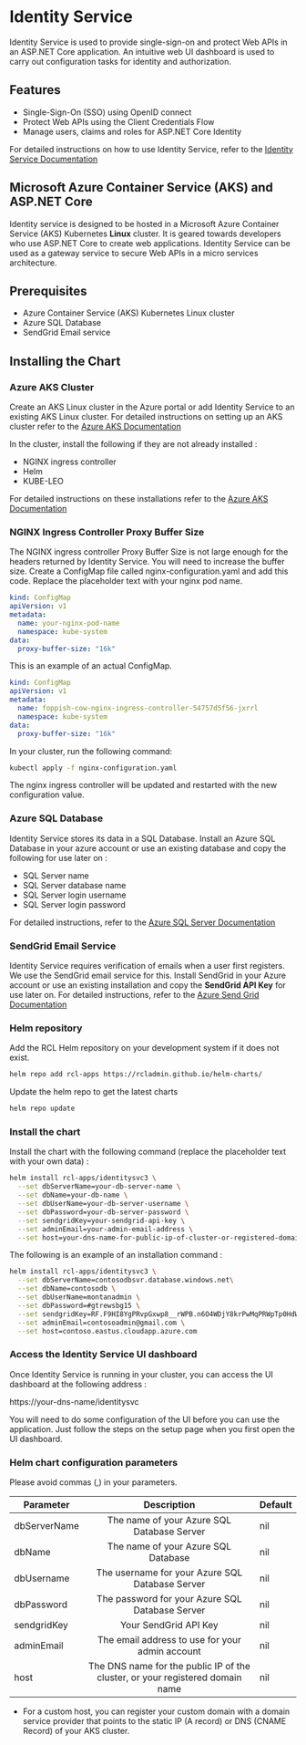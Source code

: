 # Identity Service

Identity Service is used to provide single-sign-on and protect Web APIs in an ASP.NET Core application. An intuitive web UI dashboard is used to carry out configuration tasks for identity and authorization.

## Features

* Single-Sign-On (SSO) using OpenID connect
* Protect Web APIs using the Client Credentials Flow
* Manage users, claims and roles for ASP.NET Core Identity

 For detailed instructions on how to use Identity Service, refer to the  [Identity Service Documentation](https://rcl-identityserver.github.io/documentation/)

## Microsoft Azure Container Service (AKS) and ASP.NET Core

Identity service is designed to be hosted in a Microsoft Azure Container Service (AKS) Kubernetes **Linux** cluster. It is geared towards developers who use ASP.NET Core to create web applications. Identity Service can be used as a gateway service to secure Web APIs in a micro services architecture. 

## Prerequisites

* Azure Container Service (AKS) Kubernetes Linux cluster
* Azure SQL Database
* SendGrid Email service

## Installing the Chart

### Azure AKS Cluster

Create an AKS Linux cluster in the Azure portal or add Identity Service to an existing AKS Linux cluster. For detailed instructions on setting up an AKS cluster refer to the  [Azure AKS Documentation](https://docs.microsoft.com/en-us/azure/aks/kubernetes-walkthrough-portal)

In the cluster, install the following if they are not already installed :

* NGINX ingress controller
* Helm
* KUBE-LEO

For detailed instructions on these installations refer to the  [Azure AKS Documentation](https://docs.microsoft.com/en-us/azure/aks/ingress)

### NGINX Ingress Controller Proxy Buffer Size

The NGINX ingress controller Proxy Buffer Size is not large enough for the headers returned by Identity Service. You will need to increase the buffer size. Create a ConfigMap file called nginx-configuration.yaml and add this code. Replace the placeholder text with your nginx pod name.

```yaml
kind: ConfigMap  
apiVersion: v1  
metadata:  
  name: your-nginx-pod-name
  namespace: kube-system
data:  
  proxy-buffer-size: "16k"
```

This is an example of an actual ConfigMap.

```yaml
kind: ConfigMap  
apiVersion: v1  
metadata:  
  name: foppish-cow-nginx-ingress-controller-54757d5f56-jxrrl 
  namespace: kube-system
data:  
  proxy-buffer-size: "16k"
```

In your cluster, run the following command:

```bash
kubectl apply -f nginx-configuration.yaml 
```

The nginx ingress controller will be updated and restarted with the new configuration value.

### Azure SQL Database

Identity Service stores its data in a SQL Database. Install an Azure SQL Database in your azure account or use an existing database and copy the following for use later on : 

* SQL Server name
* SQL Server database name
* SQL Server login username
* SQL Server login password

For detailed instructions, refer to the  [Azure SQL Server Documentation](https://docs.microsoft.com/en-us/azure/sql-database/sql-database-get-started-portal)

### SendGrid Email Service

Identity Service requires verification of emails when a user first registers. We use the SendGrid email service for this. Install SendGrid in your Azure account or use an existing installation and copy the **SendGrid API Key** for use later on. For detailed instructions, refer to the  [Azure Send Grid Documentation](https://docs.microsoft.com/en-us/azure/sendgrid-dotnet-how-to-send-email)

### Helm repository

Add the RCL Helm repository on your development system if it does not exist.

```bash
helm repo add rcl-apps https://rcladmin.github.io/helm-charts/
```

Update the helm repo to get the latest charts

```bash
helm repo update
```

### Install the chart

Install the chart with the following command (replace the placeholder text with your own data) :

```bash
helm install rcl-apps/identitysvc3 \
  --set dbServerName=your-db-server-name \
  --set dbName=your-db-name \
  --set dbUserName=your-db-server-username \
  --set dbPassword=your-db-server-password \
  --set sendgridKey=your-sendgrid-api-key \
  --set adminEmail=your-admin-email-address \
  --set host=your-dns-name-for-public-ip-of-cluster-or-registered-domain-name*
```

The following is an example of an installation command :

```bash
helm install rcl-apps/identitysvc3 \
  --set dbServerName=contosodbsvr.database.windows.net\
  --set dbName=contosodb \
  --set dbUserName=montanadmin \
  --set dbPassword=#gtrewsbg15 \
  --set sendgridKey=RF.F9HI8YgPRvpGxwp8__rWPB.n6O4WDjY8krPwMqPRWpTp0HdWKdo74eoCePoeFrH2fc \
  --set adminEmail=contosoadmin@gmail.com \
  --set host=contoso.eastus.cloudapp.azure.com
```

### Access the Identity Service UI dashboard

Once Identity Service is running in your cluster, you can access the UI dashboard at the following address :

https://your-dns-name/identitysvc

You will need to do some configuration of the UI before you can use the application. Just follow the steps on the setup page when you first open the UI dashboard.

### Helm chart configuration parameters

Please avoid commas (,) in your parameters.

| Parameter           | Description                                                                    |Default
| ------------------- |:------------------------------------------------------------------------------:|:--------
| dbServerName        | The name of your Azure SQL Database Server                                     | nil
| dbName              | The name of your Azure SQL Database                                            | nil
| dbUsername          | The username for your Azure SQL Database Server                                | nil
| dbPassword          | The password for your Azure SQL Database Server                                | nil
| sendgridKey         | Your SendGrid API Key                                                          | nil
| adminEmail          | The email address to use for your admin account                                | nil
| host                | The DNS name for the public IP of the cluster, or your registered domain name  | nil


* For a custom host, you can register your custom domain with a domain service provider that points to the static IP (A record) or DNS (CNAME Record) of your AKS cluster.  







